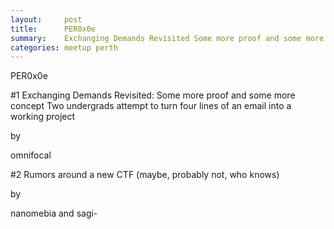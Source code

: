 ```yaml
---
layout:     post
title:      PER0x0e 
summary:    Exchanging Demands Revisited Some more proof and some more concept
categories: meetup perth
---
```

PER0x0e 

#1 Exchanging Demands Revisited: Some more proof and some more concept
Two undergrads attempt to turn four lines of an email into a working project

by

omnifocal

#2 Rumors around a new CTF (maybe, probably not, who knows)

by

nanomebia and sagi-
